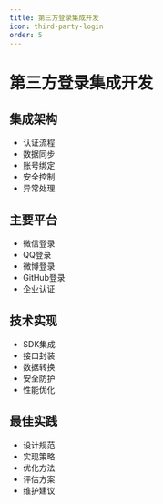 ```yaml
---
title: 第三方登录集成开发
icon: third-party-login
order: 5
---
```


# 第三方登录集成开发

## 集成架构
- 认证流程
- 数据同步
- 账号绑定
- 安全控制
- 异常处理

## 主要平台
- 微信登录
- QQ登录
- 微博登录
- GitHub登录
- 企业认证

## 技术实现
- SDK集成
- 接口封装
- 数据转换
- 安全防护
- 性能优化

## 最佳实践
- 设计规范
- 实现策略
- 优化方法
- 评估方案
- 维护建议
